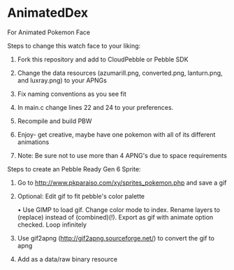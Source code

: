 # AnimatedDex
For Animated Pokemon Face

Steps to change this watch face to your liking:

1. Fork this repository and add to CloudPebble or Pebble SDK

2. Change the data resources (azumarill.png, converted.png, lanturn.png, and luxray.png) to your APNGs

3. Fix naming conventions as you see fit

4. In main.c change lines 22 and 24 to your preferences.

5. Recompile and build PBW

6. Enjoy- get creative, maybe have one pokemon with all of its different animations

7. Note: Be sure not to use more than 4 APNG's due to space requirements



Steps to create an Pebble Ready Gen 6 Sprite:

1. Go to http://www.pkparaiso.com/xy/sprites_pokemon.php and save a gif

2. Optional: Edit gif to fit pebble's color palette

    • Use GIMP to load gif. Change color mode to index. Rename layers to (replace) instead of (combined)(!). Export as gif with animate option checked. Loop infinitely
    
3. Use gif2apng (http://gif2apng.sourceforge.net/) to convert the gif to apng

4. Add as a data/raw binary resource
